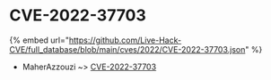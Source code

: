 # CVE-2022-37703
{% embed url="https://github.com/Live-Hack-CVE/full_database/blob/main/cves/2022/CVE-2022-37703.json" %}

* MaherAzzouzi ~> [CVE-2022-37703](https://www.alice-snow.ru/2022/database/cve-2022-37703/cve-2022-37703-maherazzouzi)